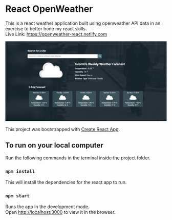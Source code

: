# React OpenWeather

This is a react weather application built using openweather API data in an exercise to better hone my react skills.</br>
Live Link: https://openweather-react.netlify.com

![markdown-image](public/images/markdown-image.png)



This project was bootstrapped with [Create React App](https://github.com/facebook/create-react-app).

## To run on your local computer

Run the following commands in the terminal inside the project folder.

### `npm install`

This will install the dependencies for the react app to run. 

### `npm start`

Runs the app in the development mode.<br>
Open [http://localhost:3000](http://localhost:3000) to view it in the browser.
